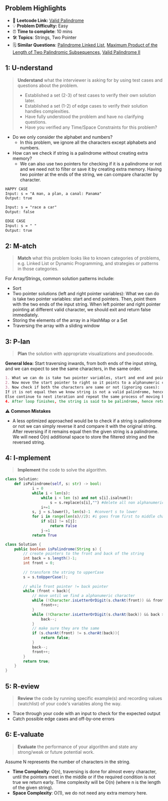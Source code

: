 ## Problem Highlights

* 🔗 **Leetcode Link:** [Valid Palindrome](https://leetcode.com/problems/valid-palindrome/) 
* 💡 **Problem Difficulty:** Easy
* ⏰ **Time to complete**: 10 mins
* 🛠️ **Topics**: Strings, Two Pointer
* 🗒️ **Similar Questions**: [Palindrome Linked List](https://leetcode.com/problems/palindrome-linked-list/), [Maximum Product of the Length of Two Palindromic Subsequences](https://leetcode.com/problems/maximum-product-of-the-length-of-two-palindromic-subsequences/), [Valid Palindrome II](https://leetcode.com/problems/valid-palindrome-ii/)
    
## 1: U-nderstand
 
> **Understand** what the interviewer is asking for by using test cases and questions about the problem.
> 
> - Established a set (2-3) of test cases to verify their own solution later.
> - Established a set (1-2) of edge cases to verify their solution handles complexities.
> - Have fully understood the problem and have no clarifying questions.
> - Have you verified any Time/Space Constraints for this problem?

- Do we only consider the alphabet and numbers?
  - In this problem, we ignore all the characters except alphabets and numbers.
- How can we check if string is a palindrome without creating extra memory?
  - We can also use two pointers for checking if it is a palindrome or not and we need not to filter or save it by creating extra memory. Having two pointer at the ends of the string, we can compare character by character.
   
```markdown
HAPPY CASE
Input: s = "A man, a plan, a canal: Panama"
Output: true

Input: s = "race a car"
Output: false

EDGE CASE
Input: s = " "
Output: true
```   
    
## 2: M-atch

> **Match** what this problem looks like to known categories of problems, e.g. Linked List or Dynamic Programming, and strategies or patterns in those categories.

For Array/Strings, common solution patterns include:

- Sort
- Two pointer solutions (left and right pointer variables): What we can do is take two pointer variables: start and end pointers. Then, point them with the two ends of the input string. When left pointer and right pointer pointing at different valid character, we should exit and return false immediately.
- Storing the elements of the array in a HashMap or a Set
- Traversing the array with a sliding window

## 3: P-lan

> **Plan** the solution with appropriate visualizations and pseudocode.

**General Idea:** Start traversing inwards, from both ends of the input string, and we can expect to see the same characters, in the same order.

```markdown
1. What we can do is take two pointer variables, start and end and point them with the two ends of the input string.
2. Now move the start pointer to right so it points to a alphanumeric character. Similarly move end pointer to left so it also points to a alphanumeric character.
3. Now check if both the characters are same or not (ignoring cases):
If it is not equal then we know string is not a valid palindrome, hence return false.
Else continue to next iteration and repeat the same process of moving both pointers to point to next alphanumeric character till start<end.
4. After loop finishes, the string is said to be palindrome, hence return true.
```

⚠️ **Common Mistakes**

* A less optimized approached would be to check if a string is palindrome or not we can simply reverse it and compare it with the original string. After reversing if it remains equal then the given string is a palindrome. We will need O(n) additional space to store the filtered string and the reversed string.

## 4: I-mplement

> **Implement** the code to solve the algorithm.

```python
class Solution:
    def isPalindrome(self, s: str) -> bool:
            i = 0
            while i < len(s):
                while i < len (s) and not s[i].isalnum():
                    s = s.replace(s[i],"") #delete all non alphanumeric characters
                i+=1
            s, j = s.lower(), len(s)-1  #convert s to lower
            for i in range(len(s)//2): #i goes from first to middle character, j goes from last to middle character
                if s[i] != s[j]:
                    return False
                j-=1
            return True
```
```java
class Solution {
    public boolean isPalindrome(String s) {
        // create pointers to the front and back of the string
        int back = s.length()-1;
        int front = 0;
        
        // transform the string to upperCase
        s = s.toUpperCase();
        
        // while front pointer != back pointer
        while (front < back){
            // move until we find a alphanumeric character
            while (!Character.isLetterOrDigit(s.charAt(front)) && front < back){
                front++;
            }
            while (!Character.isLetterOrDigit(s.charAt(back)) && back > front){
                back--;
            }
            // make sure they are the same
            if (s.charAt(front) != s.charAt(back)){
                return false;
            }
            back--;
            front++;
        }
        return true;
    }
}
```
    
## 5: R-eview

> **Review** the code by running specific example(s) and recording values (watchlist) of your code's variables along the way.

- Trace through your code with an input to check for the expected output
- Catch possible edge cases and off-by-one errors

## 6: E-valuate

> **Evaluate** the performance of your algorithm and state any strong/weak or future potential work.

Assume N represents the number of characters in the string.

* **Time Complexity**: O(n), traversing is done for almost every character, until the pointers meet in the middle or if the required condition is not true we return early. Time complexity will be O(n) (where n is the length of the given string).
* **Space Complexity**: O(1), we do not need any extra memory here.